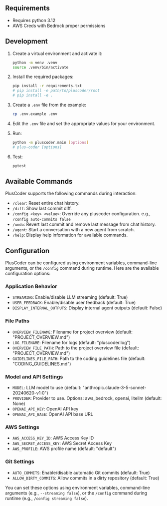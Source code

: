 ## Requirements
- Requires python 3.12
- AWS Creds with Bedrock proper permissions

## Development

1. Create a virtual environment and activate it:
   ```bash
   python -m venv .venv
   source .venv/bin/activate
   ```

2. Install the required packages:
   ```bash
   pip install -r requirements.txt
   # pip install -e path/to/pluscoder/root
   # pip install -e .
   ```

3. Create a `.env` file from the example:
   ```bash
   cp .env.example .env
   ```

4. Edit the `.env` file and set the appropriate values for your environment.

5. Run:

   ```bash
   python -m pluscoder.main [options]
   # plus-coder [options]
   ```

6. Test:

   ```bash
   pytest
   ```

## Available Commands

PlusCoder supports the following commands during interaction:

- `/clear`: Reset entire chat history.
- `/diff`: Show last commit diff.
- `/config <key> <value>`: Override any pluscoder configuration. e.g., `/config auto-commits false`
- `/undo`: Revert last commit and remove last message from chat history.
- `/agent`: Start a conversation with a new agent from scratch.
- `/help`: Display help information for available commands.

## Configuration

PlusCoder can be configured using environment variables, command-line arguments, or the `/config` command during runtime. Here are the available configuration options:

### Application Behavior
- `STREAMING`: Enable/disable LLM streaming (default: True)
- `USER_FEEDBACK`: Enable/disable user feedback (default: True)
- `DISPLAY_INTERNAL_OUTPUTS`: Display internal agent outputs (default: False)

### File Paths
- `OVERVIEW_FILENAME`: Filename for project overview (default: "PROJECT_OVERVIEW.md")
- `LOG_FILENAME`: Filename for logs (default: "pluscoder.log")
- `OVERVIEW_FILE_PATH`: Path to the project overview file (default: "PROJECT_OVERVIEW.md")
- `GUIDELINES_FILE_PATH`: Path to the coding guidelines file (default: "CODING_GUIDELINES.md")

### Model and API Settings
- `MODEL`: LLM model to use (default: "anthropic.claude-3-5-sonnet-20240620-v1:0")
- `PROVIDER`: Provider to use. Options: aws_bedrock, openai, litellm (default: None)
- `OPENAI_API_KEY`: OpenAI API key
- `OPENAI_API_BASE`: OpenAI API base URL

### AWS Settings
- `AWS_ACCESS_KEY_ID`: AWS Access Key ID
- `AWS_SECRET_ACCESS_KEY`: AWS Secret Access Key
- `AWS_PROFILE`: AWS profile name (default: "default")

### Git Settings
- `AUTO_COMMITS`: Enable/disable automatic Git commits (default: True)
- `ALLOW_DIRTY_COMMITS`: Allow commits in a dirty repository (default: True)

You can set these options using environment variables, command-line arguments (e.g., `--streaming false`), or the `/config` command during runtime (e.g., `/config streaming false`).

